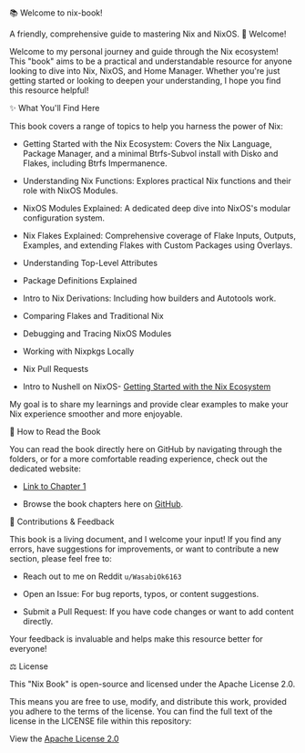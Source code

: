 📚 Welcome to nix-book!

A friendly, comprehensive guide to mastering Nix and NixOS.
👋 Welcome!

Welcome to my personal journey and guide through the Nix ecosystem! This "book"
aims to be a practical and understandable resource for anyone looking to dive
into Nix, NixOS, and Home Manager. Whether you're just getting started or
looking to deepen your understanding, I hope you find this resource helpful!

✨ What You'll Find Here

This book covers a range of topics to help you harness the power of Nix:

- Getting Started with the Nix Ecosystem: Covers the Nix Language, Package
  Manager, and a minimal Btrfs-Subvol install with Disko and Flakes, including
  Btrfs Impermanence.

- Understanding Nix Functions: Explores practical Nix functions and their role
  with NixOS Modules.

- NixOS Modules Explained: A dedicated deep dive into NixOS's modular
  configuration system.

- Nix Flakes Explained: Comprehensive coverage of Flake Inputs, Outputs,
  Examples, and extending Flakes with Custom Packages using Overlays.

- Understanding Top-Level Attributes

- Package Definitions Explained

- Intro to Nix Derivations: Including how builders and Autotools work.

- Comparing Flakes and Traditional Nix

- Debugging and Tracing NixOS Modules

- Working with Nixpkgs Locally

- Nix Pull Requests

- Intro to Nushell on NixOS- [Getting Started with the Nix Ecosystem](./Getting_Started_with_Nix_1.md)

My goal is to share my learnings and provide clear examples to make your Nix
experience smoother and more enjoyable.

📖 How to Read the Book

You can read the book directly here on GitHub by navigating through the folders,
or for a more comfortable reading experience, check out the dedicated website:

- [Link to Chapter 1](https://saylesss88.github.io/)

- Browse the book chapters here on [GitHub](https://github.com/saylesss88/nix-book/tree/main/src).

🙏 Contributions & Feedback

This book is a living document, and I welcome your input! If you find any errors,
have suggestions for improvements, or want to contribute a new section, please
feel free to:

- Reach out to me on Reddit `u/WasabiOk6163`

- Open an Issue: For bug reports, typos, or content suggestions.

- Submit a Pull Request: If you have code changes or want to add content directly.

Your feedback is invaluable and helps make this resource better for everyone!

⚖️ License

This "Nix Book" is open-source and licensed under the Apache License 2.0.

This means you are free to use, modify, and distribute this work, provided you
adhere to the terms of the license. You can find the full text of the license
in the LICENSE file within this repository:

View the [Apache License 2.0](https://github.com/saylesss88/nix-book/tree/main?tab=Apache-2.0-1-ov-file)
